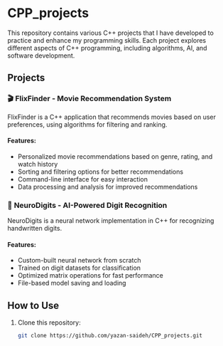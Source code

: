 # CPP_projects  

This repository contains various C++ projects that I have developed to practice and enhance my programming skills. Each project explores different aspects of C++ programming, including algorithms, AI, and software development.  

## Projects  

### 🎬 **FlixFinder** - Movie Recommendation System  
FlixFinder is a C++ application that recommends movies based on user preferences, using algorithms for filtering and ranking.  

#### Features:  
- Personalized movie recommendations based on genre, rating, and watch history  
- Sorting and filtering options for better recommendations  
- Command-line interface for easy interaction  
- Data processing and analysis for improved recommendations  

### 🧠 **NeuroDigits** - AI-Powered Digit Recognition  
NeuroDigits is a neural network implementation in C++ for recognizing handwritten digits.  

#### Features:  
- Custom-built neural network from scratch  
- Trained on digit datasets for classification  
- Optimized matrix operations for fast performance  
- File-based model saving and loading  

## How to Use  
1. Clone this repository:  
   ```sh
   git clone https://github.com/yazan-saideh/CPP_projects.git
